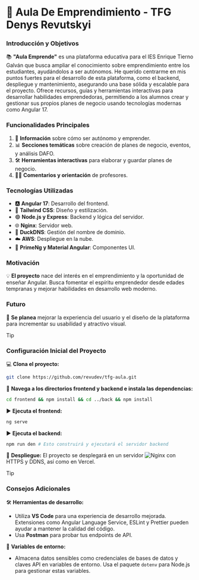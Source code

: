 # 🚀 Aula De Emprendimiento - TFG Denys Revutskyi

### Introducción y Objetivos

📚 **"Aula Emprende"** es una plataforma educativa para el IES Enrique Tierno Galván que busca ampliar el conocimiento sobre emprendimiento entre los estudiantes, ayudándolos a ser autónomos. He querido centrarme en mis puntos fuertes para el desarrollo de esta plataforma, como el backend, despliegue y mantenimiento, asegurando una base sólida y escalable para el proyecto. Ofrece recursos, guías y herramientas interactivas para desarrollar habilidades emprendedoras, permitiendo a los alumnos crear y gestionar sus propios planes de negocio usando tecnologías modernas como Angular 17.

### Funcionalidades Principales

1. 📖 **Información** sobre cómo ser autónomo y emprender.
2. 📊 **Secciones temáticas** sobre creación de planes de negocio, eventos, y análisis DAFO.
3. 🛠️ **Herramientas interactivas** para elaborar y guardar planes de negocio.
4. 🧑‍🏫 **Comentarios y orientación** de profesores.

### Tecnologías Utilizadas

- 🅰️ **Angular 17**: Desarrollo del frontend.
- 🎨 **Tailwind CSS**: Diseño y estilización.
- 🟢 **Node.js y Express**: Backend y lógica del servidor.
- 🌐 **Nginx**: Servidor web.
- 🦆 **DuckDNS**: Gestión del nombre de dominio.
- ☁️ **AWS**: Despliegue en la nube.
- 🧩 **PrimeNg y Material Angular**: Componentes UI.

### Motivación

💡 **El proyecto** nace del interés en el emprendimiento y la oportunidad de enseñar Angular. Busca fomentar el espíritu emprendedor desde edades tempranas y mejorar habilidades en desarrollo web moderno.

### Futuro

🔧 **Se planea** mejorar la experiencia del usuario y el diseño de la plataforma para incrementar su usabilidad y atractivo visual.


> [!TIP]
> ### Configuración Inicial del Proyecto

💻 **Clona el proyecto:**
```bash
git clone https://github.com/revudev/tfg-aula.git
```

📂 **Navega a los directorios frontend y backend e instala las dependencias:**
```bash
cd frontend && npm install && cd ../back && npm install
```

▶️ **Ejecuta el frontend:**
```bash
ng serve
```

▶️ **Ejecuta el backend:**
```bash
npm run den # Esto construirá y ejecutará el servidor backend
```

🚀 **Despliegue:**
El proyecto se desplegará en un servidor ![Nginx](https://img.shields.io/badge/Nginx-Server-green) con HTTPS y DDNS, así como en Vercel.

> [!TIP]
> ### Consejos Adicionales

🛠️ **Herramientas de desarrollo:**
- Utiliza **VS Code** para una experiencia de desarrollo mejorada. Extensiones como Angular Language Service, ESLint y Prettier pueden ayudar a mantener la calidad del código.
- Usa **Postman** para probar tus endpoints de API.

🔐 **Variables de entorno:**
- Almacena datos sensibles como credenciales de bases de datos y claves API en variables de entorno. Usa el paquete `dotenv` para Node.js para gestionar estas variables.
